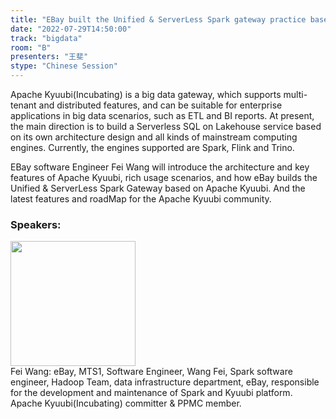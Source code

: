 ```yaml
---
title: "EBay built the Unified & ServerLess Spark gateway practice based on Apache Kyuubi(Incubating)"
date: "2022-07-29T14:50:00"
track: "bigdata"
room: "B"
presenters: "王斐"
stype: "Chinese Session"
---
```

Apache Kyuubi(Incubating) is a big data gateway, which supports multi-tenant and distributed features, and can be suitable for enterprise applications in big data scenarios, such as ETL and BI reports. At present, the main direction is to build a Serverless SQL on Lakehouse service based on its own architecture design and all kinds of mainstream computing engines. Currently, the engines supported are Spark, Flink and Trino.

EBay software Engineer Fei Wang will introduce the architecture and key features of Apache Kyuubi, rich usage scenarios, and how eBay builds the Unified & ServerLess Spark Gateway based on Apache Kyuubi. And the latest features and roadMap for the Apache Kyuubi community.
 ### Speakers: 
 <img src="images/speaker/1061.png" width="200" /><br>Fei Wang: eBay, MTS1, Software Engineer, Wang Fei, Spark software engineer, Hadoop Team, data infrastructure department, eBay, responsible for the development and maintenance of Spark and Kyuubi platform. Apache Kyuubi(Incubating) committer & PPMC member.

 
